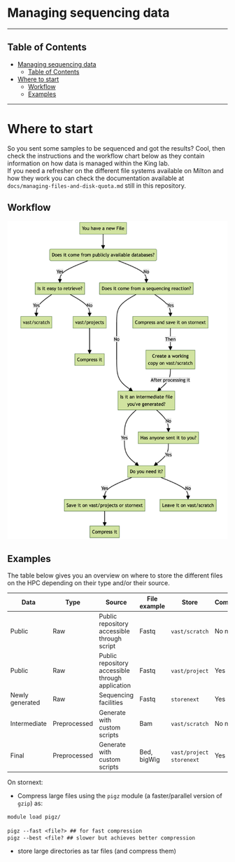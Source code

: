 # Managing sequencing data
----------------------------------------------------------------
## Table of Contents
- [Managing sequencing data](#managing-sequencing-data)
  - [Table of Contents](#table-of-contents)
- [Where to start](#where-to-start)
  - [Workflow](#workflow)
  - [Examples](#examples)

----------------------------------------------------------------

# Where to start

So you sent some samples to be sequenced and got the results? Cool, then check the instructions and the workflow chart below as they contain information on how data is managed within the King lab. <br/>
If you need a refresher on the different file systems available on Milton and how they work you can check the documentation available at `docs/managing-files-and-disk-quota.md` still in this repository.


## Workflow 
![Workflow file system management](../img/workflow-file-system.png)

## Examples

The table below gives you an overview on where to store the different files on the HPC depending on their type and/or their source.

| **Data**        	| **Type**     	| **Source**                                       	| **File example** 	| **Store**                     	| **Compress** 	| **Tar**    	|
|-----------------	|--------------	|--------------------------------------------------	|------------------	|-------------------------------	|--------------	|------------	|
| Public          	| Raw          	| Public repository accessible through script      	| Fastq            	| `vast/scratch`                	| No need      	| No need    	|
| Public          	| Raw          	| Public repository accessible through application 	| Fastq            	| `vast/project`                	| Yes          	| Preferably 	|
| Newly generated 	| Raw          	| Sequencing facilities                            	| Fastq            	| `storenext`                   	| Yes          	| Preferably 	|
| Intermediate    	| Preprocessed 	| Generate with custom scripts                     	| Bam              	| `vast/scratch`                	| No need      	| No need    	|
| Final           	| Preprocessed 	| Generate with custom scripts                     	| Bed, bigWig      	| `vast/project`<br>`storenext` 	| Yes          	| Preferably 	|


On stornext:
* Compress large files using the `pigz` module (a faster/parallel version of `gzip`) as:
```
module load pigz/ 

pigz --fast <file?> ## for fast compression 
pigz --best <file? ## slower but achieves better compression

```
* store large directories as tar files (and compress them)

